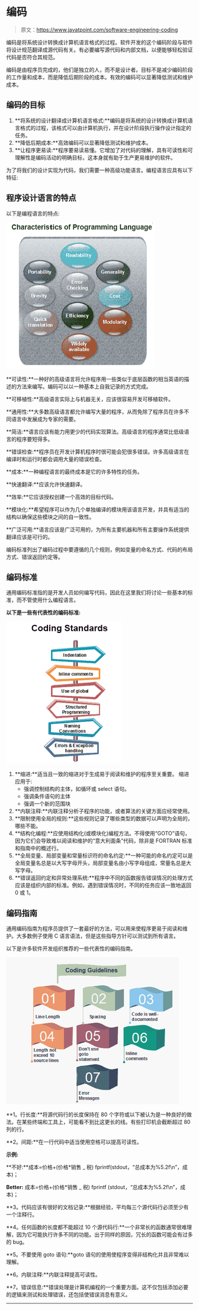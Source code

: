 # 编码

> 原文：<https://www.javatpoint.com/software-engineering-coding>

编码是将系统设计转换成计算机语言格式的过程。软件开发的这个编码阶段与软件将设计规范翻译成源代码有关。有必要编写源代码和内部文档，以便能够轻松验证代码是否符合其规范。

编码是由程序员完成的，他们是独立的人，而不是设计者。目标不是减少编码阶段的工作量和成本，而是降低后期阶段的成本。有效的编码可以显著降低测试和维护成本。

## 编码的目标

1.  **将系统的设计翻译成计算机语言格式:**编码是将系统的设计转换成计算机语言格式的过程，该格式可以由计算机执行，并在设计阶段执行操作设计指定的任务。
2.  **降低后期成本:**高效编码可以显著降低测试和维护成本。
3.  **让程序更易读:**程序要易读易懂。它增加了对代码的理解，具有可读性和可理解性是编码活动的明确目标，这本身就有助于生产更易维护的软件。

为了将我们的设计实现为代码，我们需要一种高级功能语言。编程语言应具有以下特征:

## 程序设计语言的特点

以下是编程语言的特点:

![Coding](img/ad7fb1511297bf39ec96e5a3574f0612.png)

**可读性:**一种好的高级语言将允许程序用一些类似于底层函数的相当英语的描述的方法来编写。编码可以以一种基本上自我记录的方式完成。

**可移植性:**高级语言实际上与机器无关，应该很容易开发可移植软件。

**通用性:**大多数高级语言都允许编写大量的程序，从而免除了程序员在许多不同语言中发展成为专家的需要。

**简洁:**语言应该有能力用更少的代码实现算法。高级语言的程序通常比低级语言的程序要短得多。

**错误检查:**程序员在开发计算机程序时很可能会犯很多错误。许多高级语言在编译时和运行时都会调用大量的错误检查。

**成本:**一种编程语言的最终成本是它的许多特性的任务。

**快速翻译:**应该允许快速翻译。

**效率:**它应该授权创建一个高效的目标代码。

**模块化:**希望程序可以作为几个单独编译的模块用该语言开发，并具有适当的结构以确保这些模块之间的自一致性。

**广泛可用:**语言应该是广泛可用的，为所有主要机器和所有主要操作系统提供翻译应该是可行的。

编码标准列出了编码过程中要遵循的几个规则，例如变量的命名方式、代码的布局方式、错误返回约定等。

## 编码标准

通用编码标准指的是开发人员如何编写代码，因此在这里我们将讨论一些基本的标准，而不管使用什么编程语言。

**以下是一些有代表性的编码标准:**

![Coding](img/80066d4ca938066042ff13ef4b250256.png)

1.  **缩进:**适当且一致的缩进对于生成易于阅读和维护的程序至关重要。
    缩进应用于:
    *   强调控制结构的主体，如循环或 select 语句。
    *   强调条件语句的主体
    *   强调一个新的范围块
2.  **内联注释:**内联注释分析子程序的功能，或者算法的关键方面应经常使用。
3.  **限制使用全局的规则:**这些规则记录了哪些类型的数据可以声明为全局的，哪些不能。
4.  **结构化编程:**应使用结构化(或模块化)编程方法。不得使用“GOTO”语句，因为它们会导致难以阅读和维护的“意大利面条”代码，除非是 FORTRAN 标准和指南中的概述行。
5.  **全局变量、局部变量和常量标识符的命名约定:**一种可能的命名约定可以是全局变量名总是以大写字母开头，局部变量名由小写字母组成，常量名总是大写字母。
6.  **错误返回约定和异常处理系统:**程序中不同的函数报告错误情况的处理方式应该是组织内部的标准。例如，遇到错误情况时，不同的任务应该一致地返回 0 或 1。

## 编码指南

通用编码指南为程序员提供了一套最好的方法，可以用来使程序更易于阅读和维护。大多数例子使用 C 语言语法，但是这些指导方针可以测试到所有语言。

以下是许多软件开发组织推荐的一些代表性的编码指南。

![Coding](img/50b2477504eb26e6d6700d61c88cd1bc.png)

**1。行长度:**将源代码行的长度保持在 80 个字符或以下被认为是一种良好的做法。在某些终端和工具上，可能看不到比这更长的线。有些打印机会截断超过 80 列的行。

**2。间距:**在一行代码中适当使用空格可以提高可读性。

**示例:**

**不好:**成本=价格+(价格*销售 _ 税)
fprintf(stdout，“总成本为%5.2f\n”，成本)；

**Better:** 成本=价格+(价格*销售 _ 税)
fprintf (stdout，“总成本为%5.2f\n”，成本)；

**3。代码应该有很好的文档记录:**根据经验，平均每三个源代码行必须至少有一个注释行。

**4。任何函数的长度都不能超过 10 个源代码行:**一个非常长的函数通常很难理解，因为它可能执行许多不同的功能。出于同样的原因，冗长的函数可能会有过多的 bug。

**5。不要使用 goto 语句:**goto 语句的使用使程序变得非结构化并且非常难以理解。

**6。内联注释:**内联注释提高可读性。

**7。错误信息:**错误处理是计算机编程的一个重要方面。这不仅包括添加必要的逻辑来测试和处理错误，还包括使错误消息有意义。

* * *